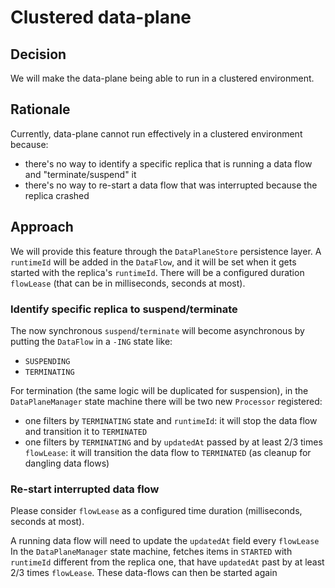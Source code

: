 # Clustered data-plane

## Decision

We will make the data-plane being able to run in a clustered environment.

## Rationale

Currently, data-plane cannot run effectively in a clustered environment because:
- there's no way to identify a specific replica that is running a data flow and "terminate/suspend" it
- there's no way to re-start a data flow that was interrupted because the replica crashed

## Approach

We will provide this feature through the `DataPlaneStore` persistence layer.
A `runtimeId` will be added in the `DataFlow`, and it will be set when it gets started with the replica's `runtimeId`.
There will be a configured duration `flowLease` (that can be in milliseconds, seconds at most).

### Identify specific replica to suspend/terminate

The now synchronous `suspend`/`terminate` will become asynchronous by putting the `DataFlow` in a `-ING` state like:
- `SUSPENDING`
- `TERMINATING`

For termination (the same logic will be duplicated for suspension), in the `DataPlaneManager` state machine there will be
two new `Processor` registered:
- one filters by `TERMINATING` state and `runtimeId`: it will stop the data flow and transition it to `TERMINATED`
- one filters by `TERMINATING` and by `updatedAt` passed by at least 2/3 times `flowLease`: it will transition the data flow to 
  `TERMINATED` (as cleanup for dangling data flows) 

### Re-start interrupted data flow

Please consider `flowLease` as a configured time duration (milliseconds, seconds at most).

A running data flow will need to update the `updatedAt` field every `flowLease`
In the `DataPlaneManager` state machine, fetches items in `STARTED` with `runtimeId` different from the replica one, 
that have `updatedAt` past by at least 2/3 times `flowLease`.
These data-flows can then be started again

